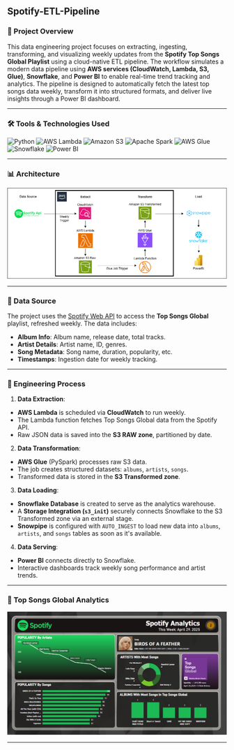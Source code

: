 ## Spotify-ETL-Pipeline

### 📌 Project Overview

This data engineering project focuses on extracting, ingesting, transforming, and visualizing weekly updates from the **Spotify Top Songs Global Playlist** using a cloud-native ETL pipeline. The workflow simulates a modern data pipeline using **AWS services (CloudWatch, Lambda, S3, Glue)**, **Snowflake**, and **Power BI** to enable real-time trend tracking and analytics. The pipeline is designed to automatically fetch the latest top songs data weekly, transform it into structured formats, and deliver live insights through a Power BI dashboard.

---

### 🛠️ Tools & Technologies Used

<p align="left">
<img src="https://img.shields.io/badge/Python-3776AB?style=for-the-badge&logo=python&logoColor=white" alt="Python"/> 
<img src="https://img.shields.io/badge/AWS%20Lambda-FF9900?style=for-the-badge&logo=awslambda&logoColor=white" alt="AWS Lambda"/> 
<img src="https://img.shields.io/badge/Amazon%20S3-569A31?style=for-the-badge&logo=amazons3&logoColor=white" alt="Amazon S3"/>
<img src="https://img.shields.io/badge/Spark-E25A1C?style=for-the-badge&logo=apachespark&logoColor=white" alt="Apache Spark"/>
<img src="https://img.shields.io/badge/AWS%20Glue-6B47DC?style=for-the-badge&logo=amazonaws&logoColor=white" alt="AWS Glue"/>
<img src="https://img.shields.io/badge/Snowflake-56B9EB?style=for-the-badge&logo=snowflake&logoColor=white" alt="Snowflake"/> 
<img src="https://img.shields.io/badge/Power%20BI-F2C811?style=for-the-badge&logo=powerbi&logoColor=black" alt="Power BI"/> 
</p>

---

### 📊 Architecture

![Project Architecture](project_architecture.png)

---

### 📑 Data Source

The project uses the [Spotify Web API](https://developer.spotify.com/documentation/web-api/) to access the **Top Songs Global** playlist, refreshed weekly. The data includes:


- **Album Info**: Album name, release date, total tracks.
- **Artist Details**: Artist name, ID, genres.
- **Song Metadata**: Song name, duration, popularity, etc.
- **Timestamps**: Ingestion date for weekly tracking.

---

### 🚀 Engineering Process

1. **Data Extraction**:
- **AWS Lambda** is scheduled via **CloudWatch** to run weekly.
- The Lambda function fetches Top Songs Global data from the Spotify API.
- Raw JSON data is saved into the **S3 RAW zone**, partitioned by date.

2. **Data Transformation**:
- **AWS Glue** (PySpark) processes raw S3 data.
- The job creates structured datasets: `albums`, `artists`, `songs`.
- Transformed data is stored in the **S3 Transformed zone**.

3. **Data Loading**:
- **Snowflake Database** is created to serve as the analytics warehouse.
- A **Storage Integration (`s3_init`)** securely connects Snowflake to the S3 Transformed zone via an external stage.
- **Snowpipe** is configured with `AUTO_INGEST` to load new data into `albums`, `artists`, and `songs` tables as soon as it's available.

4. **Data Serving**:
- **Power BI** connects directly to Snowflake.
- Interactive dashboards track weekly song performance and artist trends.

---

### 🎵 Top Songs Global Analytics

![Power BI Dashboard](visualization/powerbi.png)
<!-- Replace with your actual Power BI dashboard screenshot path -->

---

